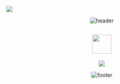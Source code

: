 ![](https://komarev.com/ghpvc/?username=juan467567756)
<div align="center" width="100">
  <img src="https://capsule-render.vercel.app/api?color=0:1408d0,50:0860d0,100:08c4d0&height=250&section=header&text=Juan%20Salvador%20Sleibe&fontSize=30&type=waving&fontColor=fefefe&&animation=fadeIn"
  alt="header"/>
</div>





<h2 align="center"><img src="https://media.giphy.com/media/hvRJCLFzcasrR4ia7z/giphy.gif" width="50"></h2>
<p align="center">
  <a href="https://github.com/DenverCoder1/readme-typing-svg"><img src="https://readme-typing-svg.herokuapp.com?font=Arial&color=%FFFFFF&size=25&center=true&vCenter=true&width=600&height=100&lines=Estudiante+de+Ingenieria+Informatica;UCSE;Aprendiendo+dia+a+dia;:+)"></a>
</p>







<div align="center" width="100">
  <img src="https://capsule-render.vercel.app/api?color=0:1408d0,50:0860d0,100:08c4d0&height=100&section=footer&fontSize=30&type=waving&fontColor=fefefe"
  alt="footer" />
</div>

